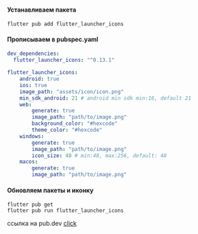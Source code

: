 #### Устанавливаем пакета
```shell
flutter pub add flutter_launcher_icons
```

#### Прописываем в pubspec.yaml
```yaml
dev_dependencies:
  flutter_launcher_icons: "^0.13.1"

flutter_launcher_icons:
	android: true
	ios: true
	image_path: "assets/icon/icon.png"
	min_sdk_android: 21 # android min sdk min:16, default 21
	web:
	    generate: true
	    image_path: "path/to/image.png"
	    background_color: "#hexcode"
	    theme_color: "#hexcode"
	windows:
	    generate: true
	    image_path: "path/to/image.png"
	    icon_size: 48 # min:48, max:256, default: 48
	macos:
	    generate: true
	    image_path: "path/to/image.png"
```

#### Обновляем пакеты и иконку
```shell
flutter pub get
flutter pub run flutter_launcher_icons
```

ссылка на pub.dev [click](https://pub.dev/packages/flutter_launcher_icons)


